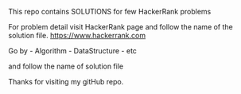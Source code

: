 This repo contains SOLUTIONS for few HackerRank problems

For problem detail visit HackerRank page and follow the name of the solution file. 
https://www.hackerrank.com

Go by - Algorithm
      - DataStructure
      - etc

and follow the name of solution file

Thanks for visiting my gitHub repo.